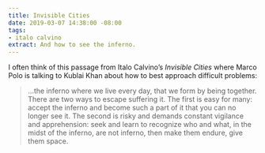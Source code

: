 ```yaml
---
title: Invisible Cities
date: 2019-03-07 14:38:00 -08:00
tags:
- italo calvino
extract: And how to see the inferno.
---
```


I often think of this passage from Italo Calvino’s *Invisible Cities* where Marco Polo is talking to Kublai Khan about how to best approach difficult problems:

> ...the inferno where we live every day, that we form by being together. There are two ways to escape suffering it. The first is easy for many: accept the inferno and become such a part of it that you can no longer see it. The second is risky and demands constant vigilance and apprehension: seek and learn to recognize who and what, in the midst of the inferno, are not inferno, then make them endure, give them space. 

